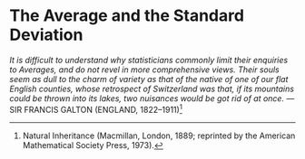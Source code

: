 # The Average and the Standard Deviation
_It is difficult to understand why statisticians commonly limit their enquiries to
Averages, and do not revel in more comprehensive views. Their souls seem as dull to
the charm of variety as that of the native of one of our flat English counties, whose
retrospect of Switzerland was that, if its mountains could be thrown into its lakes,
two nuisances would be got rid of at once._
—SIR FRANCIS GALTON (ENGLAND, 1822–1911)[^1]


[^1]: Natural Inheritance (Macmillan, London, 1889; reprinted by the American Mathematical Society Press, 1973).
